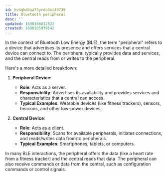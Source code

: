 ```yaml
---
id: kv4qkd4ua75yrdo4xi49739
title: Bluetooth peripheral
desc: ''
updated: 1690166012822
created: 1690165979142
---
```



In the context of Bluetooth Low Energy (BLE), the term "peripheral" refers to a device that advertises its presence and offers services that a central device can connect to. The peripheral typically provides data and services, and the central reads from or writes to the peripheral.

Here's a more detailed breakdown:

1. **Peripheral Device**:
   - **Role**: Acts as a server. 
   - **Responsibility**: Advertises its availability and provides services and characteristics that a central can access.
   - **Typical Examples**: Wearable devices (like fitness trackers), sensors, beacons, and other low-power devices.

2. **Central Device**:
   - **Role**: Acts as a client.
   - **Responsibility**: Scans for available peripherals, initiates connections, and reads/writes data from/to peripherals.
   - **Typical Examples**: Smartphones, tablets, or computers.

In many BLE interactions, the peripheral offers the data (like a heart rate from a fitness tracker) and the central reads that data. The peripheral can also receive commands or data from the central, such as configuration commands or control signals.